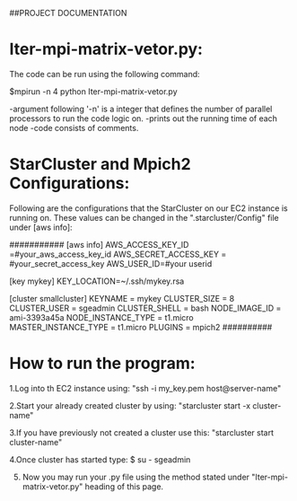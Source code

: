 ##PROJECT DOCUMENTATION

# Iter-mpi-matrix-vetor.py:
The code can be run using the following command:


$mpirun -n 4 python Iter-mpi-matrix-vetor.py

-argument following '-n' is a integer that defines the number of parallel processors to run the code logic on.
-prints out the running time of each node
-code consists of comments.


# StarCluster and Mpich2 Configurations:
Following are the configurations that the StarCluster on our EC2 instance is running on. These values can be changed in the ".starcluster/Config" file under [aws info]:

###########
[aws info]
AWS_ACCESS_KEY_ID =#your_aws_access_key_id
AWS_SECRET_ACCESS_KEY = #your_secret_access_key
AWS_USER_ID=#your userid

[key mykey]
KEY_LOCATION=~/.ssh/mykey.rsa

[cluster smallcluster]
KEYNAME = mykey
CLUSTER_SIZE = 8
CLUSTER_USER = sgeadmin
CLUSTER_SHELL = bash
NODE_IMAGE_ID = ami-3393a45a
NODE_INSTANCE_TYPE = t1.micro
MASTER_INSTANCE_TYPE = t1.micro
PLUGINS = mpich2
##########


# How to run the program:

1.Log into th EC2 instance using: "ssh -i my_key.pem host@server-name"

2.Start your already created cluster by using: "starcluster start -x cluster-name"

3.If you have previously not created a cluster use this: "starcluster start cluster-name" 

4.Once cluster has started type: $ su - sgeadmin

5. Now you may run your .py file using the method stated under "Iter-mpi-matrix-vetor.py" heading of this page.






